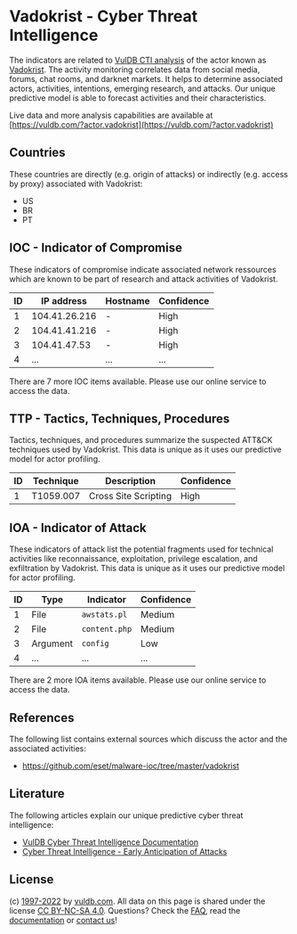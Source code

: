 # Vadokrist - Cyber Threat Intelligence

The indicators are related to [VulDB CTI analysis](https://vuldb.com/?kb.cti) of the actor known as [Vadokrist](https://vuldb.com/?actor.vadokrist). The activity monitoring correlates data from social media, forums, chat rooms, and darknet markets. It helps to determine associated actors, activities, intentions, emerging research, and attacks. Our unique predictive model is able to forecast activities and their characteristics.

Live data and more analysis capabilities are available at [https://vuldb.com/?actor.vadokrist](https://vuldb.com/?actor.vadokrist)

## Countries

These countries are directly (e.g. origin of attacks) or indirectly (e.g. access by proxy) associated with Vadokrist:

* US
* BR
* PT

## IOC - Indicator of Compromise

These indicators of compromise indicate associated network ressources which are known to be part of research and attack activities of Vadokrist.

ID | IP address | Hostname | Confidence
-- | ---------- | -------- | ----------
1 | 104.41.26.216 | - | High
2 | 104.41.41.216 | - | High
3 | 104.41.47.53 | - | High
4 | ... | ... | ...

There are 7 more IOC items available. Please use our online service to access the data.

## TTP - Tactics, Techniques, Procedures

Tactics, techniques, and procedures summarize the suspected ATT&CK techniques used by Vadokrist. This data is unique as it uses our predictive model for actor profiling.

ID | Technique | Description | Confidence
-- | --------- | ----------- | ----------
1 | T1059.007 | Cross Site Scripting | High

## IOA - Indicator of Attack

These indicators of attack list the potential fragments used for technical activities like reconnaissance, exploitation, privilege escalation, and exfiltration by Vadokrist. This data is unique as it uses our predictive model for actor profiling.

ID | Type | Indicator | Confidence
-- | ---- | --------- | ----------
1 | File | `awstats.pl` | Medium
2 | File | `content.php` | Medium
3 | Argument | `config` | Low
4 | ... | ... | ...

There are 2 more IOA items available. Please use our online service to access the data.

## References

The following list contains external sources which discuss the actor and the associated activities:

* https://github.com/eset/malware-ioc/tree/master/vadokrist

## Literature

The following articles explain our unique predictive cyber threat intelligence:

* [VulDB Cyber Threat Intelligence Documentation](https://vuldb.com/?kb.cti)
* [Cyber Threat Intelligence - Early Anticipation of Attacks](https://www.scip.ch/en/?labs.20201022)

## License

(c) [1997-2022](https://vuldb.com/?kb.changelog) by [vuldb.com](https://vuldb.com/?kb.about). All data on this page is shared under the license [CC BY-NC-SA 4.0](https://creativecommons.org/licenses/by-nc-sa/4.0/). Questions? Check the [FAQ](https://vuldb.com/?kb.faq), read the [documentation](https://vuldb.com/?kb) or [contact us](https://vuldb.com/?contact)!
